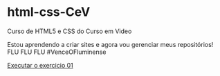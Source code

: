 # html-css-CeV
 Curso de HTML5 e CSS do Curso em Video

Estou aprendendo a criar sites e agora vou gerenciar meus repositórios! FLU FLU FLU #VenceOFluminense

<a href="https://joaomarquardt.github.io/html-css-cev/exercicios/ex001/index.html">Executar o exercicio 01</a>
